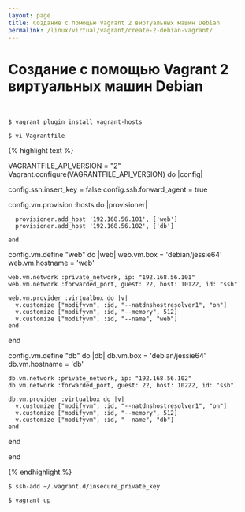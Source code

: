```yaml
---
layout: page
title: Создание с помощью Vagrant 2 виртуальных машин Debian
permalink: /linux/virtual/vagrant/create-2-debian-vagrant/
---
```



# Создание с помощью Vagrant 2 виртуальных машин Debian

<br/>

    $ vagrant plugin install vagrant-hosts

    $ vi Vagrantfile


{% highlight text %}

VAGRANTFILE_API_VERSION = "2"
Vagrant.configure(VAGRANTFILE_API_VERSION) do |config|

  config.ssh.insert_key = false
  config.ssh.forward_agent = true

  config.vm.provision :hosts do |provisioner|

      provisioner.add_host '192.168.56.101', ['web']
      provisioner.add_host '192.168.56.102', ['db']

    end

  config.vm.define "web" do |web|
    web.vm.box = 'debian/jessie64'
    web.vm.hostname = 'web'

    web.vm.network :private_network, ip: "192.168.56.101"
    web.vm.network :forwarded_port, guest: 22, host: 10122, id: "ssh"

    web.vm.provider :virtualbox do |v|
      v.customize ["modifyvm", :id, "--natdnshostresolver1", "on"]
      v.customize ["modifyvm", :id, "--memory", 512]
      v.customize ["modifyvm", :id, "--name", "web"]
    end
  end

  config.vm.define "db" do |db|
    db.vm.box = 'debian/jessie64'
    db.vm.hostname = 'db'

    db.vm.network :private_network, ip: "192.168.56.102"
    db.vm.network :forwarded_port, guest: 22, host: 10222, id: "ssh"

    db.vm.provider :virtualbox do |v|
      v.customize ["modifyvm", :id, "--natdnshostresolver1", "on"]
      v.customize ["modifyvm", :id, "--memory", 512]
      v.customize ["modifyvm", :id, "--name", "db"]
    end
  end

end


{% endhighlight %}


    $ ssh-add ~/.vagrant.d/insecure_private_key

    $ vagrant up
